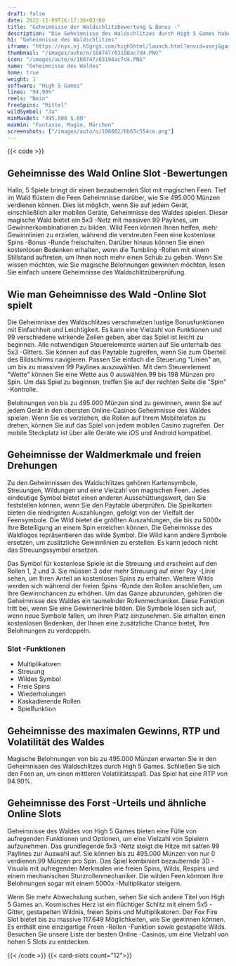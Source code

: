```yaml
---
draft: false
date: 2022-11-09T16:17:38+03:00
title: "Geheimnisse der Waldschlitzbewertung & Bonus -"
description: "Die Geheimnisse des Waldschlitzes durch High 5 Games haben stürzende Rollen, freie Spins, Wilds & Respins! Lesen Sie unsere Rezension, um herauszufinden, wie Sie gewinnen können! Beinhaltet Volatilität."
h1: "Geheimnisse des Waldschlitzes"
iframe: "https://nyx.nj.h5grgs.com/high5html/launch.html?envid=usnj&gameid=1023&operatorid=107&sessionid=Free%3Asrc7o11cts05k27lcnv97r9tsns&currency=USD&lang=en_us&lobbyurl=&depositurl=&mode=demo&device=mobile&ogsgameid=251148"
thumbnail: "/images/auto/o/108747/03198ac7d4.PNG"
icon: "/images/auto/o/108747/03198ac7d4.PNG"
name: "Geheimnisse des Waldes"
home: true
weight: 1
software: "High 5 Games"
lines: "94.90%"
reels: "Nein"
freeSpins: "Mittel"
wildSymbol: "Ja"
minMaxBet: "495.000 $.00"
maxWin: "Fantasie, Magie, Märchen"
screenshots: ["/images/auto/o/108802/6b65c554ce.png"]
---
```


{{< code >}}<h2>Geheimnisse des Wald Online Slot -Bewertungen</h2><p>Hallo, 5 Spiele bringt dir einen bezaubernden Slot mit magischen Feen. Tief im Wald flüstern die Feen Geheimnisse darüber, wie Sie 495.000 Münzen verdienen können. Dies ist möglich, wenn Sie auf jedem Gerät, einschließlich aller mobilen Geräte, Geheimnisse des Waldes spielen. Dieser magische Wald bietet ein 5x3 -Netz mit massiven 99 Paylines, um Gewinnerkombinationen zu bilden. Wild Feen können Ihnen helfen, mehr Gewinnlinien zu erzielen, während die verstreuten Feen eine kostenlose Spins -Bonus -Runde freischalten. Darüber hinaus können Sie einen kostenlosen Bedenken erhalten, wenn die Tumbling -Rollen mit einem Stillstand auftreten, um Ihnen noch mehr einen Schub zu geben. Wenn Sie wissen möchten, wie Sie magische Belohnungen gewinnen möchten, lesen Sie einfach unsere Geheimnisse des Waldschlitzüberprüfung.</p><h2>Wie man Geheimnisse des Wald -Online Slot spielt</h2><p>Die Geheimnisse des Waldschlitzes verschmelzen lustige Bonusfunktionen mit Einfachheit und Leichtigkeit. Es kann eine Vielzahl von Funktionen und 99 verschiedene wirkende Zeilen geben, aber das Spiel ist leicht zu beginnen. Alle notwendigen Steuerelemente warten auf Sie unterhalb des 5x3 -Gitters. Sie können auf das Paytable zugreifen, wenn Sie zum Oberteil des Bildschirms navigieren. Passen Sie einfach die Steuerung "Linien" an, um bis zu massiven 99 Paylines auszuwählen. Mit dem Steuerelement "Wette" können Sie eine Wette aus 0 auswählen.99 bis 198 Münzen pro Spin. Um das Spiel zu beginnen, treffen Sie auf der rechten Seite die "Spin" -Kontrolle.</p><p>Belohnungen von bis zu 495.000 Münzen sind zu gewinnen, wenn Sie auf jedem Gerät in den obersten Online-Casinos Geheimnisse des Waldes spielen. Wenn Sie es vorziehen, die Rollen auf Ihrem Mobiltelefon zu drehen, können Sie auf das Spiel von jedem mobilen Casino zugreifen. Der mobile Steckplatz ist über alle Geräte wie iOS und Android kompatibel.</p><h2>Geheimnisse der Waldmerkmale und freien Drehungen</h2><p>Zu den Geheimnissen des Waldschlitzes gehören Kartensymbole, Streuungen, Wildungen und eine Vielzahl von magischen Feen. Jedes eindeutige Symbol bietet einen anderen Ausschüttungswert, den Sie feststellen können, wenn Sie den Paytable überprüfen. Die Spielkarten bieten die niedrigsten Auszahlungen, gefolgt von der Vielfalt der Feensymbole. Die Wild bietet die größten Auszahlungen, die bis zu 5000x Ihre Beteiligung an einem Spin erreichen können. Die Geheimnisse des Waldlogos repräsentieren das wilde Symbol. Die Wild kann andere Symbole ersetzen, um zusätzliche Gewinnlinien zu erstellen. Es kann jedoch nicht das Streuungssymbol ersetzen.</p><p>Das Symbol für kostenlose Spiele ist die Streuung und erscheint auf den Rollen 1, 2 und 3. Sie müssen 3 oder mehr Streuung auf einer Pay -Linie sehen, um Ihren Anteil an kostenlosen Spins zu erhalten. Weitere Wilds werden sich während der freien Spins -Runde den Rollen anschließen, um Ihre Gewinnchancen zu erhöhen. Um das Ganze abzurunden, gehören die Geheimnisse des Waldes ein taumelnder Rollenmechaniker. Diese Funktion tritt bei, wenn Sie eine Gewinnerlinie bilden. Die Symbole lösen sich auf, wenn neue Symbole fallen, um ihren Platz einzunehmen. Sie erhalten einen kostenlosen Bedenken, der Ihnen eine zusätzliche Chance bietet, Ihre Belohnungen zu verdoppeln.</p><h3>
Slot -Funktionen</h3><ul>
<li></span>
Multiplikatoren</li>
<li></span>
Streuung</li>
<li></span>
Wildes Symbol</li>
<li></span>
Freie Spins</li>
<li></span>
Wiederholungen</li>
<li></span>
Kaskadierende Rollen</li>
<li></span>
Spielfunktion</li></ul><h2>Geheimnisse des maximalen Gewinns, RTP und Volatilität des Waldes</h2><p>Magische Belohnungen von bis zu 495.000 Münzen erwarten Sie in den Geheimnissen des Waldschlitzes durch High 5 Games. Schließen Sie sich den Feen an, um einen mittleren Volatilitätsspaß. Das Spiel hat eine RTP von 94.90%.</p><h2>Geheimnisse des Forst -Urteils und ähnliche Online Slots</h2><p>Geheimnisse des Waldes von High 5 Games bieten eine Fülle von aufregenden Funktionen und Optionen, um eine Vielzahl von Spielern aufzunehmen. Das grundlegende 5x3 -Netz steigt die Hitze mit satten 99 Paylines zur Auswahl auf. Sie können bis zu 495.000 Münzen von nur 0 verdienen.99 Münzen pro Spin. Das Spiel kombiniert bezaubernde 3D -Visuals mit aufregenden Merkmalen wie freien Spins, Wilds, Respins und einem mechanischen Sturzrollenmechaniker. Die wilden Feen könnten Ihre Belohnungen sogar mit einem 5000x -Multiplikator steigern.</p><p>Wenn Sie mehr Abwechslung suchen, sehen Sie sich andere Titel von High 5 Games an. Kosmisches Herz ist ein flüchtiger Schlitz mit einem 5x5 -Gitter, gestapelten Wildnis, freien Spins und Multiplikatoren. Der Fox Fire Slot bietet bis zu massive 117.649 Möglichkeiten, wie Sie gewinnen können. Es enthält eine einzigartige Freen -Rollen -Funktion sowie gestapelte Wilds. Besuchen Sie unsere Liste der besten Online -Casinos, um eine Vielzahl von hohen 5 Slots zu entdecken.</p>{{< /code >}}
{{< card-slots count="12">}}